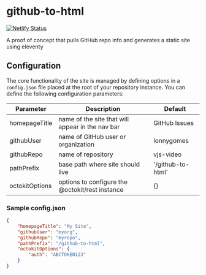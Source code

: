 # github-to-html

[![Netlify Status](https://api.netlify.com/api/v1/badges/d37a9e54-24e9-48d8-89b8-792bca949db1/deploy-status)](https://app.netlify.com/sites/github-to-html/deploys)

A proof of concept that pulls GitHub repo info and generates a static site using eleventy

## Configuration

The core functionality of the site is managed by defining options in a `config.json` file placed at the root of your repository instance. You can define the following configuration parameters:

| Parameter      | Description                                      | Default           |
| -------------- | ------------------------------------------------ | ----------------- |
| homepageTitle  | name of the site that will appear in the nav bar | GitHub Issues     |
| githubUser     | name of GitHub user or organization              | lonnygomes        |
| githubRepo     | name of repository                               | vjs-video         |
| pathPrefix     | base path where site should live                 | '/github-to-html' |
| octokitOptions | options to configure the @octokit/rest instance  | {}                |

### Sample config.json

```json
{
    "homepageTitle": "My Site",
    "githubUser": "myorg",
    "githubRepo": "myrepo",
    "pathPrefix": "/github-to-html",
    "octokitOptions": {
        "auth": "ABCTOKEN123"
    }
}
```
